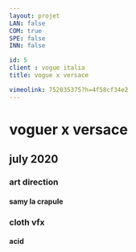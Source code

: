 ```yaml
---
layout: projet
LAN: false  
COM: true
SPE: false
INN: false

id: 5
client : vogue italia
title: vogue x versace

vimeolink: 752035375?h=4f58cf34e2
---
```


# voguer x versace
## july 2020
### art direction
#### samy la crapule
### cloth vfx
#### acid